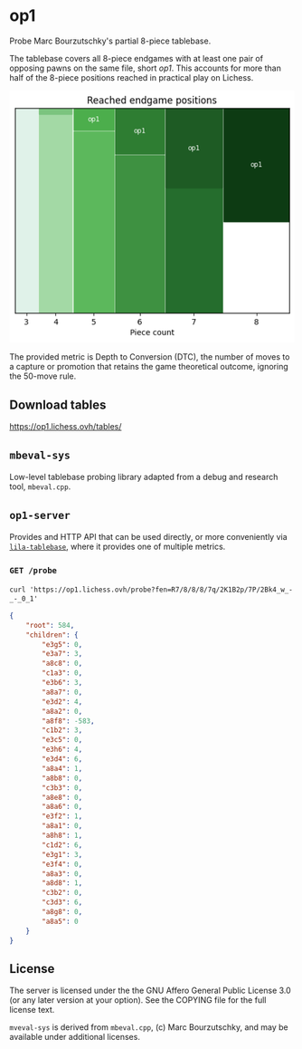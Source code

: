 op1
===

Probe Marc Bourzutschky's partial 8-piece tablebase.

The tablebase covers all 8-piece endgames with at least one pair of opposing
pawns on the same file, short *op1*. This accounts for more than half of the
8-piece positions reached in practical play on Lichess.

![Reached endgame positions](coverage.png)

The provided metric is Depth to Conversion (DTC), the number of moves to
a capture or promotion that retains the game theoretical outcome, ignoring
the 50-move rule.

Download tables
---------------

https://op1.lichess.ovh/tables/

`mbeval-sys`
------------

Low-level tablebase probing library adapted from a debug and research tool, `mbeval.cpp`.

`op1-server`
------------

Provides and HTTP API that can be used directly, or more conveniently via
[`lila-tablebase`](https://github.com/lichess-org/lila-tablebase), where it
provides one of multiple metrics.

### `GET /probe`

```
curl 'https://op1.lichess.ovh/probe?fen=R7/8/8/8/7q/2K1B2p/7P/2Bk4_w_-_-_0_1'
```

```json
{
    "root": 584,
    "children": {
        "e3g5": 0,
        "e3a7": 3,
        "a8c8": 0,
        "c1a3": 0,
        "e3b6": 3,
        "a8a7": 0,
        "e3d2": 4,
        "a8a2": 0,
        "a8f8": -583,
        "c1b2": 3,
        "e3c5": 0,
        "e3h6": 4,
        "e3d4": 6,
        "a8a4": 1,
        "a8b8": 0,
        "c3b3": 0,
        "a8e8": 0,
        "a8a6": 0,
        "e3f2": 1,
        "a8a1": 0,
        "a8h8": 1,
        "c1d2": 6,
        "e3g1": 3,
        "e3f4": 0,
        "a8a3": 0,
        "a8d8": 1,
        "c3b2": 0,
        "c3d3": 6,
        "a8g8": 0,
        "a8a5": 0
    }
}
```

License
-------

The server is licensed under the the GNU Affero General Public License 3.0
(or any later version at your option). See the COPYING file for the full
license text.

`mveval-sys` is derived from `mbeval.cpp`, (c) Marc Bourzutschky, and
may be available under additional licenses.
